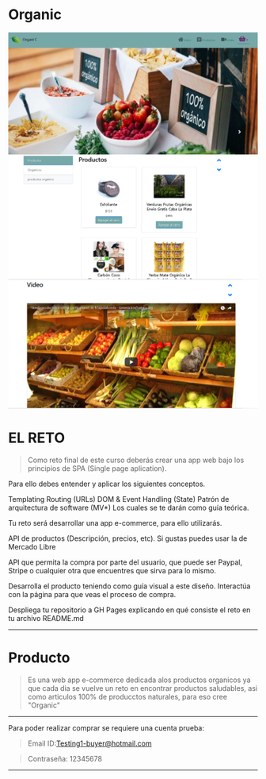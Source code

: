 # Organic

![Organic](assets/img/Organic.PNG)
![Organic](assets/img/Organic-productos.PNG)
![Organic](assets/img/Organic-video.PNG)

# EL RETO

>Como reto final de este curso deberás crear una app web bajo los principios de SPA (Single page aplication).

Para ello debes entender y aplicar los siguientes conceptos.

Templating
Routing (URLs)
DOM & Event Handling (State)
Patrón de arquitectura de software (MV*)
Los cuales se te darán como guía teórica.

Tu reto será desarrollar una app e-commerce, para ello utilizarás.

API de productos (Descripción, precios, etc). Si gustas puedes usar la de Mercado Libre

API que permita la compra por parte del usuario, que puede ser Paypal, Stripe o cualquier otra que encuentres que sirva para lo mismo.

Desarrolla el producto teniendo como guía visual a este diseño.
Interactúa con la página para que veas el proceso de compra.

Despliega tu repositorio a GH Pages explicando en qué consiste el reto en tu archivo README.md

***

# Producto

> Es una web app e-commerce dedicada alos productos organicos ya que cada dia se vuelve un reto en encontrar productos saludables, asi como articulos 100% de producctos naturales, para eso cree "Organic"

***
Para poder realizar comprar se requiere una cuenta prueba:

> Email ID:Testing1-buyer@hotmail.com

> Contraseña: 12345678

***
